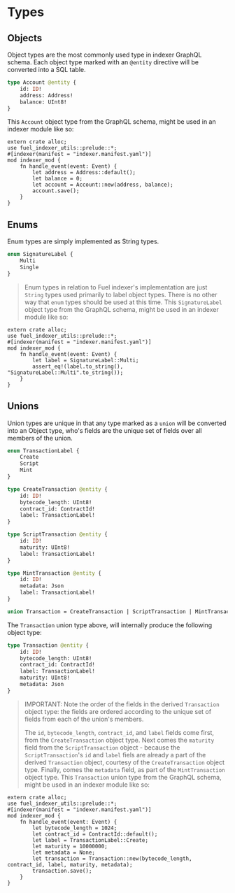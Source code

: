 # Types

## Objects

Object types are the most commonly used type in indexer GraphQL schema. Each object type marked with an `@entity` directive will be converted into a SQL table.

```graphql
type Account @entity {
    id: ID!
    address: Address!
    balance: UInt8!
}
```

This `Account` object type from the GraphQL schema, might be used in an indexer module like so:

```rust, ignore
extern crate alloc;
use fuel_indexer_utils::prelude::*;
#[indexer(manifest = "indexer.manifest.yaml")]
mod indexer_mod {
    fn handle_event(event: Event) {
        let address = Address::default();
        let balance = 0;
        let account = Account::new(address, balance);
        account.save();
    }
}
```

## Enums

Enum types are simply implemented as String types.

```graphql
enum SignatureLabel {
    Multi
    Single
}
```

> Enum types in relation to Fuel indexer's implementation are just `String` types used primarily to label object types. There is no other way that `enum` types should be used at this time.
This `SignatureLabel` object type from the GraphQL schema, might be used in an indexer module like so:

```rust, ignore
extern crate alloc;
use fuel_indexer_utils::prelude::*;
#[indexer(manifest = "indexer.manifest.yaml")]
mod indexer_mod {
    fn handle_event(event: Event) {
        let label = SignatureLabel::Multi;
        assert_eq!(label.to_string(), "SignatureLabel::Multi".to_string());
    }
}
```

## Unions

Union types are unique in that any type marked as a `union` will be converted into an Object type, who's fields are the unique set of fields over all members of the union.

```graphql
enum TransactionLabel {
    Create
    Script
    Mint
}

type CreateTransaction @entity {
    id: ID!
    bytecode_length: UInt8!
    contract_id: ContractId!
    label: TransactionLabel!
}

type ScriptTransaction @entity {
    id: ID!
    maturity: UInt8!
    label: TransactionLabel!
}

type MintTransaction @entity {
    id: ID!
    metadata: Json
    label: TransactionLabel!
}

union Transaction = CreateTransaction | ScriptTransaction | MintTransaction
```

The `Transaction` union type above, will internally produce the following object type:

```graphql
type Transaction @entity {
    id: ID!
    bytecode_length: UInt8!
    contract_id: ContractId!
    label: TransactionLabel!
    maturity: UInt8!
    metadata: Json
}
```

> IMPORTANT: Note the order of the fields in the derived `Transaction` object type: the fields are ordered according to the unique set of fields from each of the union's members.
>
> The `id`, `bytecode_length`, `contract_id`, and `label` fields come first, from the `CreateTransaction` object type. Next comes the `maturity` field from the `ScriptTransaction` object - because the `ScriptTransaction`'s `id` and `label` fiels are already a part of the derived `Transaction` object, courtesy of the `CreateTransaction` object type. Finally, comes the `metadata` field, as part of the `MintTransaction` object type.
This `Transaction` union type from the GraphQL schema, might be used in an indexer module like so:

```rust, ignore
extern crate alloc;
use fuel_indexer_utils::prelude::*;
#[indexer(manifest = "indexer.manifest.yaml")]
mod indexer_mod {
    fn handle_event(event: Event) {
        let bytecode_length = 1024;
        let contract_id = ContractId::default();
        let label = TransactionLabel::Create;
        let maturity = 10000000;
        let metadata = None;
        let transaction = Transaction::new(bytecode_length, contract_id, label, maturity, metadata);
        transaction.save();
    }
}
```

